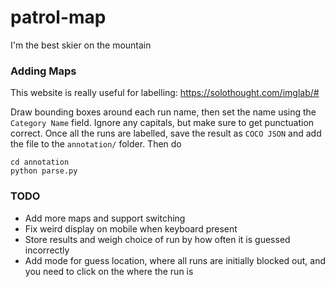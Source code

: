 # patrol-map
I'm the best skier on the mountain

### Adding Maps
This website is really useful for labelling: https://solothought.com/imglab/#

Draw bounding boxes around each run name, then set the name using the `Category Name` field. Ignore any capitals, but make sure to get punctuation correct. Once all the runs are labelled, save the result as `COCO JSON` and add the file to the `annotation/` folder. Then do

```
cd annotation
python parse.py
```

### TODO
- Add more maps and support switching
- Fix weird display on mobile when keyboard present
- Store results and weigh choice of run by how often it is guessed incorrectly
- Add mode for guess location, where all runs are initially blocked out, and you need to click on the where the run is